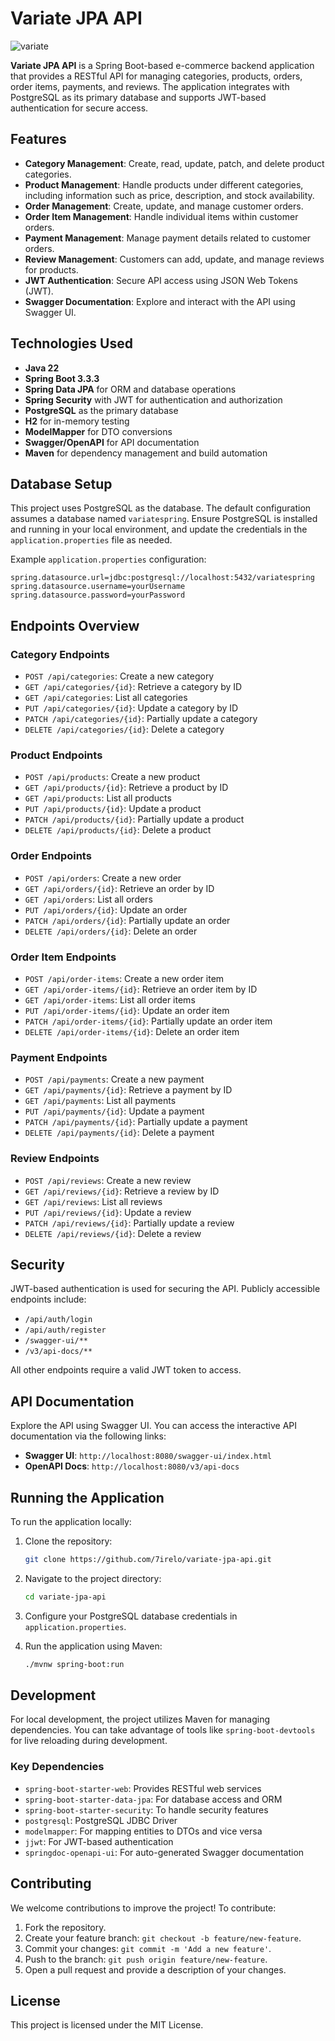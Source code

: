 # **Variate JPA API**

![variate](https://github.com/user-attachments/assets/5309b3ad-4cef-41ca-bf11-70d5e441f00f)

**Variate JPA API** is a Spring Boot-based e-commerce backend application that provides a RESTful API for managing categories, products, orders, order items, payments, and reviews. The application integrates with PostgreSQL as its primary database and supports JWT-based authentication for secure access.

## **Features**

- **Category Management**: Create, read, update, patch, and delete product categories.
- **Product Management**: Handle products under different categories, including information such as price, description, and stock availability.
- **Order Management**: Create, update, and manage customer orders.
- **Order Item Management**: Handle individual items within customer orders.
- **Payment Management**: Manage payment details related to customer orders.
- **Review Management**: Customers can add, update, and manage reviews for products.
- **JWT Authentication**: Secure API access using JSON Web Tokens (JWT).
- **Swagger Documentation**: Explore and interact with the API using Swagger UI.

## **Technologies Used**

- **Java 22**
- **Spring Boot 3.3.3**
- **Spring Data JPA** for ORM and database operations
- **Spring Security** with JWT for authentication and authorization
- **PostgreSQL** as the primary database
- **H2** for in-memory testing
- **ModelMapper** for DTO conversions
- **Swagger/OpenAPI** for API documentation
- **Maven** for dependency management and build automation

## **Database Setup**

This project uses PostgreSQL as the database. The default configuration assumes a database named `variatespring`. Ensure PostgreSQL is installed and running in your local environment, and update the credentials in the `application.properties` file as needed.

Example `application.properties` configuration:

```properties
spring.datasource.url=jdbc:postgresql://localhost:5432/variatespring
spring.datasource.username=yourUsername
spring.datasource.password=yourPassword
```

## **Endpoints Overview**

### **Category Endpoints**

- `POST /api/categories`: Create a new category
- `GET /api/categories/{id}`: Retrieve a category by ID
- `GET /api/categories`: List all categories
- `PUT /api/categories/{id}`: Update a category by ID
- `PATCH /api/categories/{id}`: Partially update a category
- `DELETE /api/categories/{id}`: Delete a category

### **Product Endpoints**

- `POST /api/products`: Create a new product
- `GET /api/products/{id}`: Retrieve a product by ID
- `GET /api/products`: List all products
- `PUT /api/products/{id}`: Update a product
- `PATCH /api/products/{id}`: Partially update a product
- `DELETE /api/products/{id}`: Delete a product

### **Order Endpoints**

- `POST /api/orders`: Create a new order
- `GET /api/orders/{id}`: Retrieve an order by ID
- `GET /api/orders`: List all orders
- `PUT /api/orders/{id}`: Update an order
- `PATCH /api/orders/{id}`: Partially update an order
- `DELETE /api/orders/{id}`: Delete an order

### **Order Item Endpoints**

- `POST /api/order-items`: Create a new order item
- `GET /api/order-items/{id}`: Retrieve an order item by ID
- `GET /api/order-items`: List all order items
- `PUT /api/order-items/{id}`: Update an order item
- `PATCH /api/order-items/{id}`: Partially update an order item
- `DELETE /api/order-items/{id}`: Delete an order item

### **Payment Endpoints**

- `POST /api/payments`: Create a new payment
- `GET /api/payments/{id}`: Retrieve a payment by ID
- `GET /api/payments`: List all payments
- `PUT /api/payments/{id}`: Update a payment
- `PATCH /api/payments/{id}`: Partially update a payment
- `DELETE /api/payments/{id}`: Delete a payment

### **Review Endpoints**

- `POST /api/reviews`: Create a new review
- `GET /api/reviews/{id}`: Retrieve a review by ID
- `GET /api/reviews`: List all reviews
- `PUT /api/reviews/{id}`: Update a review
- `PATCH /api/reviews/{id}`: Partially update a review
- `DELETE /api/reviews/{id}`: Delete a review

## **Security**

JWT-based authentication is used for securing the API. Publicly accessible endpoints include:

- `/api/auth/login`
- `/api/auth/register`
- `/swagger-ui/**`
- `/v3/api-docs/**`

All other endpoints require a valid JWT token to access.

## **API Documentation**

Explore the API using Swagger UI. You can access the interactive API documentation via the following links:

- **Swagger UI**: `http://localhost:8080/swagger-ui/index.html`
- **OpenAPI Docs**: `http://localhost:8080/v3/api-docs`

## **Running the Application**

To run the application locally:

1. Clone the repository:
   ```bash
   git clone https://github.com/7irelo/variate-jpa-api.git
   ```

2. Navigate to the project directory:
   ```bash
   cd variate-jpa-api
   ```

3. Configure your PostgreSQL database credentials in `application.properties`.

4. Run the application using Maven:
   ```bash
   ./mvnw spring-boot:run
   ```

## **Development**

For local development, the project utilizes Maven for managing dependencies. You can take advantage of tools like `spring-boot-devtools` for live reloading during development.

### **Key Dependencies**

- `spring-boot-starter-web`: Provides RESTful web services
- `spring-boot-starter-data-jpa`: For database access and ORM
- `spring-boot-starter-security`: To handle security features
- `postgresql`: PostgreSQL JDBC Driver
- `modelmapper`: For mapping entities to DTOs and vice versa
- `jjwt`: For JWT-based authentication
- `springdoc-openapi-ui`: For auto-generated Swagger documentation

## **Contributing**

We welcome contributions to improve the project! To contribute:

1. Fork the repository.
2. Create your feature branch: `git checkout -b feature/new-feature`.
3. Commit your changes: `git commit -m 'Add a new feature'`.
4. Push to the branch: `git push origin feature/new-feature`.
5. Open a pull request and provide a description of your changes.

## **License**

This project is licensed under the MIT License.
